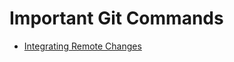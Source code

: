 # Important Git Commands 
* [Integrating Remote Changes](https://www.git-tower.com/learn/git/ebook/en/command-line/remote-repositories/integrating-remote-changes/)

